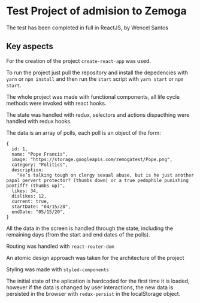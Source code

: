 # Test Project of admision to Zemoga

The test has been completed in full in ReactJS, by Wencel Santos

## Key aspects

For the creation of the project `create-react-app` was used.

To run the project just pull the repository and install the depedencies with `yarn` or `npm install` and then run the `start` script with `yarn start` or `npm start`.

The whole project was made with functional components, all life cycle methods were invoked with react hooks.

The state was handled with redux, selectors and actions dispacthing were handled with redux hooks.

The data is an array of polls, each poll is an object of the form:

```
{
  id: 1,
  name: "Pope Francis",
  image: "https://storage.googleapis.com/zemogatest/Pope.png",
  category: "Politics",
  description:
    "He’s talking tough on clergy sexual abuse, but is he just another papal pervert protector? (thumbs down) or a true pedophile punishing pontiff? (thumbs up)",
  likes: 34,
  dislikes: 12,
  current: true,
  startDate: "04/15/20",
  endDate: "05/15/20",
}
```

All the data in the screen is handled through the state, including the remaining days (from the start and end dates of the polls).

Routing was handled with `react-router-dom`

An atomic design approach was taken for the architecture of the project

Styling was made with `styled-components`

The initial state of the aplication is hardcoded for the first time it is loaded, however if the data is changed by user interactions, the new data is persisted in the browser with `redux-persist` in the localStorage object.
